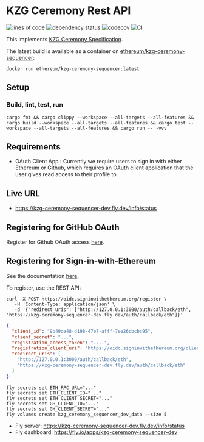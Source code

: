 # KZG Ceremony Rest API

![lines of code](https://img.shields.io/tokei/lines/github/ethereum/kzg-ceremony-sequencer)
[![dependency status](https://deps.rs/repo/github/ethereum/kzg-ceremony-sequencer/status.svg)](https://deps.rs/repo/github/ethereum/kzg-ceremony-sequencer)
[![codecov](https://codecov.io/gh/ethereum/kzg-ceremony-sequencer/branch/main/graph/badge.svg?token=WBPZ9U4TTO)](https://codecov.io/gh/ethereum/kzg-ceremony-sequencer)
[![CI](https://github.com/ethereum/kzg-ceremony-sequencer/actions/workflows/build-test-deploy.yml/badge.svg)](https://github.com/ethereum/kzg-ceremony-sequencer/actions/workflows/build-test-deploy.yml)

This implements [KZG Ceremony Specification](https://github.com/ethereum/kzg-ceremony-specs).

The latest build is available as a container on [ethereum/kzg-ceremony-sequencer](https://hub.docker.com/repository/docker/ethereum/kzg-ceremony-sequencer/general):

```shell
docker run ethereum/kzg-ceremony-sequencer:latest
```

## Setup

### Build, lint, test, run

```shell
cargo fmt && cargo clippy --workspace --all-targets --all-features && cargo build --workspace --all-targets --all-features && cargo test --workspace --all-targets --all-features && cargo run -- -vvv
```

## Requirements

- OAuth Client App : Currently we require users to sign in with either Ethereum or Github, which requires an OAuth client application that the user gives read access to their profile to.

## Live URL

- <https://kzg-ceremony-sequencer-dev.fly.dev/info/status>

## Registering for GitHub OAuth

Register for Github OAuth access [here](https://github.com/settings/developers).

## Registering for Sign-in-with-Ethereum

See the documentation [here](https://docs.login.xyz/servers/oidc-provider/hosted-oidc-provider).

To register, use the REST API:

```shell
curl -X POST https://oidc.signinwithethereum.org/register \
   -H 'Content-Type: application/json' \
   -d '{"redirect_uris": ["http://127.0.0.1:3000/auth/callback/eth", "https://kzg-ceremony-sequencer-dev.fly.dev/auth/callback/eth"]}'
```

```json
{
  "client_id": "9b49de48-d198-47e7-afff-7ee26cbcbc95",
  "client_secret": "...",
  "registration_access_token": "....",
  "registration_client_uri": "https://oidc.signinwithethereum.org/client/9b49de48-d198-47e7-afff-7ee26cbcbc95",
  "redirect_uris": [
    "http://127.0.0.1:3000/auth/callback/eth",
    "https://kzg-ceremony-sequencer-dev.fly.dev/auth/callback/eth"
  ]
}
```

```shell
fly secrets set ETH_RPC_URL="..."
fly secrets set ETH_CLIENT_ID="..."
fly secrets set ETH_CLIENT_SECRET="..."
fly secrets set GH_CLIENT_ID="..."
fly secrets set GH_CLIENT_SECRET="..."
fly volumes create kzg_ceremony_sequencer_dev_data --size 5
```

* Fly server: <https://kzg-ceremony-sequencer-dev.fly.dev/info/status>
* Fly dashboard: <https://fly.io/apps/kzg-ceremony-sequencer-dev>
